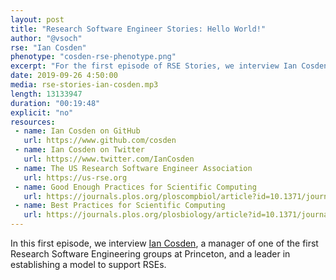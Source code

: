 ```yaml
---
layout: post
title: "Research Software Engineer Stories: Hello World!"
author: "@vsoch"
rse: "Ian Cosden"
phenotype: "cosden-rse-phenotype.png"
excerpt: "For the first episode of RSE Stories, we interview Ian Cosden from Princeton."
date: 2019-09-26 4:50:00
media: rse-stories-ian-cosden.mp3
length: 13133947
duration: "00:19:48"
explicit: "no"
resources:
 - name: Ian Cosden on GitHub
   url: https://www.github.com/cosden
 - name: Ian Cosden on Twitter
   url: https://www.twitter.com/IanCosden
 - name: The US Research Software Engineer Association
   url: https://us-rse.org
 - name: Good Enough Practices for Scientific Computing
   url: https://journals.plos.org/ploscompbiol/article?id=10.1371/journal.pcbi.1005510
 - name: Best Practices for Scientific Computing
   url: https://journals.plos.org/plosbiology/article?id=10.1371/journal.pbio.1001745
---
```


In this first episode, we interview <a href="https://researchcomputing.princeton.edu/people/ian-cosden-0" target="_blank">Ian Cosden</a>,
a manager of one of the first Research Software Engineering groups at Princeton, and a leader
in establishing a model to support RSEs.
